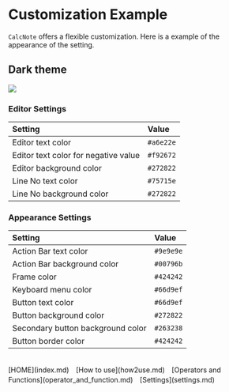 # Customization Example
`CalcNote` offers a flexible customization. Here is a example of the appearance of the setting.

## Dark theme
<img src="https://raw.githubusercontent.com/burton999dev/CalcNoteHelp/master/images/all/theme_dark.png">

### Editor Settings
|Setting|Value|
|:-----------|:------------|
Editor text color|`#a6e22e`
Editor text color for negative value|`#f92672`
Editor background color|`#272822`
Line No text color|`#75715e`
Line No background color|`#272822`

### Appearance Settings
|Setting|Value|
|:-----------|:------------|
Action Bar text color|`#9e9e9e`
Action Bar background color|`#00796b`
Frame color|`#424242`
Keyboard menu color|`#66d9ef`
Button text color|`#66d9ef`
Button background color|`#272822`
Secondary button background color|`#263238`
Button border color|`#424242`

<br>
[HOME](index.md)　[How to use](how2use.md)　[Operators and Functions](operator_and_function.md)　[Settings](settings.md)  

